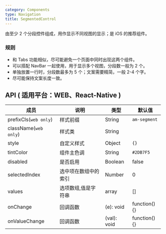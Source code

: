 ```yaml
---
category: Components
type: Navigation
title: SegmentedControl
---
```



由至少 2 个分段控件组成，用作显示不同视图的显示；是 iOS 的推荐组件。

### 规则
- 和 Tabs 功能相似，尽可能避免一个页面中同时出现这两个组件。
- 可以搭配 NavBar 一起使用，用于显示多个视图，分段数一般为 2 个。
- 单独放置一行时，分段数最多为 5 个；文案需要精简，一般 2-4 个字。
- 尽可能保持文案长度一致。


## API ( 适用平台：WEB、React-Native )

| 成员        | 说明           | 类型               | 默认值       |
|------------|----------------|--------------------|--------------|
| prefixCls(`web only`)  | 样式前缀        | String |  `am-segment`  |
| className(`web only`) | 样式类        | String |    |
| style | 自定义样式        | Object | `{}`   |
| tintColor  | 组件主色调        | String |  `#2DB7F5`  |
| disabled  | 是否启用        | Boolean |  false  |
| selectedIndex  | 选中项在数组中的索引        | Number |  0  |
| values  | 选项数组,值是字符串        | array |  []  |
| onChange    |    回调函数     | (e): void |  function(){}  |
| onValueChange    |    回调函数   | (val): void |  function(){}  |
